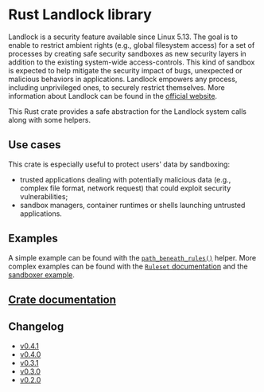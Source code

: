 # Rust Landlock library

Landlock is a security feature available since Linux 5.13.
The goal is to enable to restrict ambient rights (e.g., global filesystem access) for a set of processes by creating safe security sandboxes as new security layers in addition to the existing system-wide access-controls.
This kind of sandbox is expected to help mitigate the security impact of bugs, unexpected or malicious behaviors in applications.
Landlock empowers any process, including unprivileged ones, to securely restrict themselves.
More information about Landlock can be found in the [official website](https://landlock.io).

This Rust crate provides a safe abstraction for the Landlock system calls along with some helpers.

## Use cases

This crate is especially useful to protect users' data by sandboxing:
* trusted applications dealing with potentially malicious data
  (e.g., complex file format, network request) that could exploit security vulnerabilities;
* sandbox managers, container runtimes or shells launching untrusted applications.

## Examples

A simple example can be found with the
[`path_beneath_rules()`](https://landlock.io/rust-landlock/landlock/fn.path_beneath_rules.html) helper.
More complex examples can be found with the
[`Ruleset` documentation](https://landlock.io/rust-landlock/landlock/struct.Ruleset.html)
and the [sandboxer example](examples/sandboxer.rs).

## [Crate documentation](https://landlock.io/rust-landlock/landlock/)

## Changelog

* [v0.4.1](CHANGELOG.md#v041)
* [v0.4.0](CHANGELOG.md#v040)
* [v0.3.1](CHANGELOG.md#v031)
* [v0.3.0](CHANGELOG.md#v030)
* [v0.2.0](CHANGELOG.md#v020)
